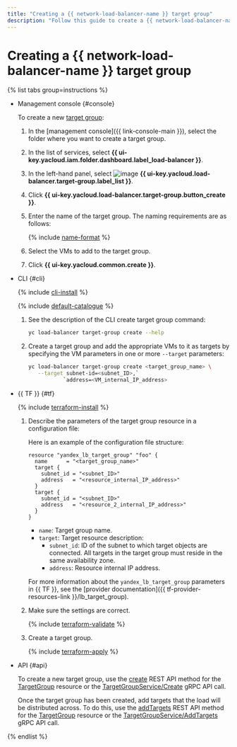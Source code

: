 ```yaml
---
title: "Creating a {{ network-load-balancer-name }} target group"
description: "Follow this guide to create a {{ network-load-balancer-name }} target group."
---
```


# Creating a {{ network-load-balancer-name }} target group

{% list tabs group=instructions %}

- Management console {#console}

   To create a new [target group](../concepts/target-resources.md):

   1. In the [management console]({{ link-console-main }}), select the folder where you want to create a target group.
   1. In the list of services, select **{{ ui-key.yacloud.iam.folder.dashboard.label_load-balancer }}**.
   1. In the left-hand panel, select ![image](../../_assets/trgroups.svg) **{{ ui-key.yacloud.load-balancer.target-group.label_list }}**.
   1. Click **{{ ui-key.yacloud.load-balancer.target-group.button_create }}**.
   1. Enter the name of the target group. The naming requirements are as follows:

      {% include [name-format](../../_includes/name-format.md) %}

   1. Select the VMs to add to the target group.
   1. Click **{{ ui-key.yacloud.common.create }}**.

- CLI {#cli}

   {% include [cli-install](../../_includes/cli-install.md) %}

   {% include [default-catalogue](../../_includes/default-catalogue.md) %}

   1. See the description of the CLI create target group command:

      ```bash
      yc load-balancer target-group create --help
      ```

   1. Create a target group and add the appropriate VMs to it as targets by specifying the VM parameters in one or more `--target` parameters:

      ```bash
      yc load-balancer target-group create <target_group_name> \
         --target subnet-id=<subnet_ID>,`
                 `address=<VM_internal_IP_address>
      ```

- {{ TF }} {#tf}

   {% include [terraform-install](../../_includes/terraform-install.md) %}

   1. Describe the parameters of the target group resource in a configuration file:

      Here is an example of the configuration file structure:

      ```hcl
      resource "yandex_lb_target_group" "foo" {
        name      = "<target_group_name>"
        target {
          subnet_id = "<subnet_ID>"
          address   = "<resource_internal_IP_address>"
        }
        target {
          subnet_id = "<subnet_ID>"
          address   = "<resource_2_internal_IP_address>"
        }
      }
      ```

      * `name`: Target group name.
      * `target`: Target resource description:
         * `subnet_id`: ID of the subnet to which target objects are connected. All targets in the target group must reside in the same availability zone.
         * `address`: Resource internal IP address.

      For more information about the `yandex_lb_target_group` parameters in {{ TF }}, see the [provider documentation]({{ tf-provider-resources-link }}/lb_target_group).

   1. Make sure the settings are correct.

      {% include [terraform-validate](../../_includes/mdb/terraform/validate.md) %}

   1. Create a target group.

      {% include [terraform-apply](../../_includes/mdb/terraform/apply.md) %}

- API {#api}

   To create a new target group, use the [create](../api-ref/TargetGroup/create.md) REST API method for the [TargetGroup](../api-ref/TargetGroup/index.md) resource or the [TargetGroupService/Create](../api-ref/grpc/target_group_service.md#Create) gRPC API call.

   Once the target group has been created, add targets that the load will be distributed across. To do this, use the [addTargets](../api-ref/TargetGroup/addTargets) REST API method for the [TargetGroup](../api-ref/TargetGroup/index.md) resource or the [TargetGroupService/AddTargets](../api-ref/grpc/target_group_service.md#AddTargets) gRPC API call.

{% endlist %}
